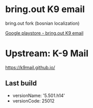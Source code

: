 # bring.out K9 email

bring.out fork (bosnian localization)

[Google playstore - bring.out K9 email](https://play.google.com/store/apps/details?id=ba.out.bring.k9)


# Upstream: K-9 Mail

https://k9mail.github.io/


## Last build

- versionName: '5.501.h14'
- versionCode: 25012
        
